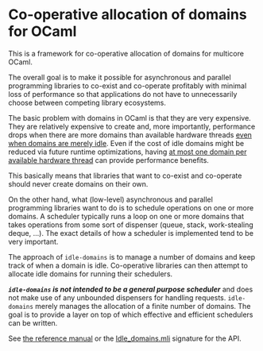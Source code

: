 # Co-operative allocation of domains for OCaml

This is a framework for co-operative allocation of domains for multicore OCaml.

The overall goal is to make it possible for asynchronous and parallel
programming libraries to co-exist and co-operate profitably with minimal loss of
performance so that applications do not have to unnecessarily choose between
competing library ecosystems.

The basic problem with domains in OCaml is that they are very expensive. They
are relatively expensive to create and, more importantly, performance drops when
there are more domains than available hardware threads
[even when domains are merely idle](https://github.com/ocaml-multicore/domainslib/issues/77#issuecomment-1290398870).
Even if the cost of idle domains might be reduced via future runtime
optimizations, having
[at most one domain per available hardware thread](https://github.com/ocaml-multicore/domainslib/issues/92#issuecomment-1291671479)
can provide performance benefits.

This basically means that libraries that want to co-exist and co-operate should
never create domains on their own.

On the other hand, what (low-level) asynchronous and parallel programming
libraries want to do is to schedule operations on one or more domains. A
scheduler typically runs a loop on one or more domains that takes operations
from some sort of dispenser (queue, stack, work-stealing deque, ...). The exact
details of how a scheduler is implemented tend to be very important.

The approach of `idle-domains` is to manage a number of domains and keep track
of when a domain is idle. Co-operative libraries can then attempt to allocate
idle domains for running their schedulers.

**_`idle-domains` is not intended to be a general purpose scheduler_** and does
not make use of any unbounded dispensers for handling requests. `idle-domains`
merely manages the allocation of a finite number of domains. The goal is to
provide a layer on top of which effective and efficient schedulers can be
written.

See
[the reference manual](https://polytypic.github.io/idle-domains/idle-domains/Idle_domains/index.html)
or the [Idle_domains.mli](src/main/Idle_domains.mli) signature for the API.

